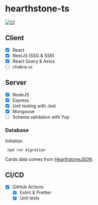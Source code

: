 # hearthstone-ts

[![CI](https://github.com/wozniaklukasz/hearthstone-ts/actions/workflows/ci.yml/badge.svg?branch=main)](https://github.com/wozniaklukasz/hearthstone-ts/actions/workflows/ci.yml)

## Client

- [x] React
- [x] NextJS (SSG & SSR)
- [x] React Query & Axios
- [ ] chakra-ui

## Server

- [x] NodeJS
- [x] Express
- [x] Unit testing with Jest
- [x] Mongoose
- [ ] Schema validation with Yup

### Database

Initialize:
```
 npm run migration
```

Cards data comes from [HearthstoneJSON](https://hearthstonejson.com/).

## CI/CD

- [x] GitHub Actions
  - [x] Eslint & Prettier
  - [x] Unit tests
